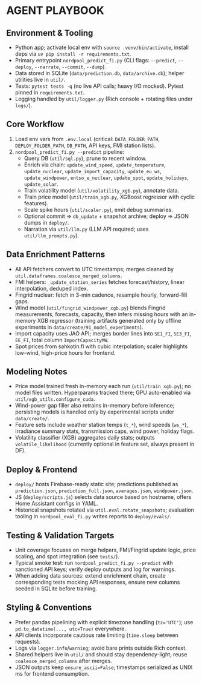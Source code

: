 # AGENT PLAYBOOK

## Environment & Tooling
- Python app; activate local env with `source .venv/bin/activate`, install deps via `uv pip install -r requirements.txt`.
- Primary entrypoint `nordpool_predict_fi.py` (CLI flags: `--predict`, `--deploy`, `--narrate`, `--commit`, `--dump`).
- Data stored in SQLite (`data/prediction.db`, `data/archive.db`); helper utilities live in `util/`.
- Tests: `pytest tests -q` (no live API calls; heavy I/O mocked). Pytest pinned in `requirements.txt`.
- Logging handled by `util/logger.py` (Rich console + rotating files under `logs/`).

## Core Workflow
1. Load env vars from `.env.local` (critical: `DATA_FOLDER_PATH`, `DEPLOY_FOLDER_PATH`, `DB_PATH`, API keys, FMI station lists).
2. `nordpool_predict_fi.py --predict` pipeline:
   - Query DB (`util/sql.py`), prune to recent window.
   - Enrich via chain: `update_wind_speed`, `update_temperature`, `update_nuclear`, `update_import_capacity`, `update_eu_ws`, `update_windpower`, `entso_e_nuclear`, `update_spot`, `update_holidays`, `update_solar`.
   - Train volatility model (`util/volatility_xgb.py`), annotate data.
   - Train price model (`util/train_xgb.py`, XGBoost regressor with cyclic features).
   - Scale spike hours (`util/scaler.py`), emit debug summaries.
   - Optional commit ⇒ `db_update` + snapshot archive; deploy ⇒ JSON dumps in `deploy/`.
   - Narration via `util/llm.py` (LLM API required; uses `util/llm_prompts.py`).

## Data Enrichment Patterns
- All API fetchers convert to UTC timestamps; merges cleaned by `util.dataframes.coalesce_merged_columns`.
- FMI helpers: `_update_station_series` fetches forecast/history, linear interpolation, deduped index.
- Fingrid nuclear: fetch in 3-min cadence, resample hourly, forward-fill gaps.
- Wind model (`util/fingrid_windpower_xgb.py`) blends Fingrid measurements, forecasts, capacity, then infers missing hours with an in-memory XGB regressor (training artifacts generated only by offline experiments in `data/create/91_model_experiments`).
- Import capacity uses JAO API; merges border lines into `SE1_FI`, `SE3_FI`, `EE_FI`, total column `ImportCapacityMW`.
- Spot prices from sahkotin.fi with cubic interpolation; scaler highlights low-wind, high-price hours for frontend.

## Modeling Notes
- Price model trained fresh in-memory each run (`util/train_xgb.py`); no model files written. Hyperparams tracked there; GPU auto-enabled via `util/xgb_utils.configure_cuda`.
- Wind-power gap filler also retrains in-memory before inference; persisting models is handled only by experimental scripts under `data/create/`.
- Feature sets include weather station temps (`t_*`), wind speeds (`ws_*`), irradiance summary stats, transmission caps, wind power, holiday flags.
- Volatility classifier (XGB) aggregates daily stats; outputs `volatile_likelihood` (currently optional in feature set, always present in DF).

## Deploy & Frontend
- `deploy/` hosts Firebase-ready static site; predictions published as `prediction.json`, `prediction_full.json`, `averages.json`, `windpower.json`.
- JS (`deploy/scripts.js`) selects data source based on hostname, offers Home Assistant configs in YAML.
- Historical snapshots rotated via `util.eval.rotate_snapshots`; evaluation tooling in `nordpool_eval_fi.py` writes reports to `deploy/evals/`.

## Testing & Validation Targets
- Unit coverage focuses on merge helpers, FMI/Fingrid update logic, price scaling, and spot integration (see `tests/`).
- Typical smoke test: run `nordpool_predict_fi.py --predict` with sanctioned API keys; verify deploy outputs and log for warnings.
- When adding data sources: extend enrichment chain, create corresponding tests mocking API responses, ensure new columns seeded in SQLite before training.

## Styling & Conventions
- Prefer pandas pipelining with explicit timezone handling (`tz='UTC'`); use `pd.to_datetime(..., utc=True)` everywhere.
- API clients incorporate cautious rate limiting (`time.sleep` between requests).
- Logs via `logger.info`/`warning`; avoid bare prints outside Rich context.
- Shared helpers live in `util/` and should stay dependency-light; reuse `coalesce_merged_columns` after merges.
- JSON outputs keep `ensure_ascii=False`; timestamps serialized as UNIX ms for frontend consumption.
